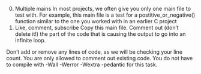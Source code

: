 0. Multiple mains
In most projects, we often give you only one main file to test with. For example, this main file is a test for a postitive_or_negative() function similar to the one you worked with in an earlier C project
1. Like, comment, subscribe
Copy this main file. Comment out (don’t delete it!) the part of the code that is causing the output to go into an infinite loop.

Don’t add or remove any lines of code, as we will be checking your line count. You are only allowed to comment out existing code.
You do not have to compile with -Wall -Werror -Wextra -pedantic for this task.
